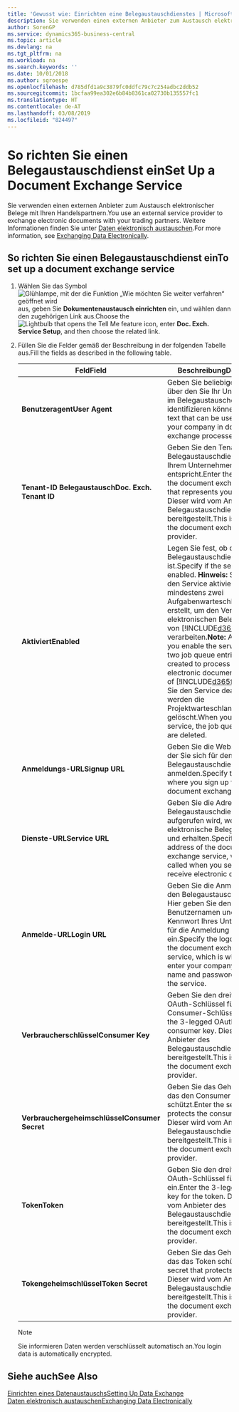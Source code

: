 ```yaml
---
title: 'Gewusst wie: Einrichten eine Belegaustauschdienstes | Microsoft Docs'
description: Sie verwenden einen externen Anbieter zum Austausch elektronischer Belege mit Ihren Handelspartnern.
author: SorenGP
ms.service: dynamics365-business-central
ms.topic: article
ms.devlang: na
ms.tgt_pltfrm: na
ms.workload: na
ms.search.keywords: ''
ms.date: 10/01/2018
ms.author: sgroespe
ms.openlocfilehash: d785dfd1a9c3879fc0ddfc79c7c254adbc2ddb52
ms.sourcegitcommit: 1bcfaa99ea302e6b84b8361ca02730b135557fc1
ms.translationtype: HT
ms.contentlocale: de-AT
ms.lasthandoff: 03/08/2019
ms.locfileid: "824497"
---
```

# <a name="set-up-a-document-exchange-service"></a><span data-ttu-id="c244f-103">So richten Sie einen Belegaustauschdienst ein</span><span class="sxs-lookup"><span data-stu-id="c244f-103">Set Up a Document Exchange Service</span></span>
<span data-ttu-id="c244f-104">Sie verwenden einen externen Anbieter zum Austausch elektronischer Belege mit Ihren Handelspartnern.</span><span class="sxs-lookup"><span data-stu-id="c244f-104">You use an external service provider to exchange electronic documents with your trading partners.</span></span> <span data-ttu-id="c244f-105">Weitere Informationen finden Sie unter [Daten elektronisch austauschen](across-data-exchange.md).</span><span class="sxs-lookup"><span data-stu-id="c244f-105">For more information, see [Exchanging Data Electronically](across-data-exchange.md).</span></span>  

## <a name="to-set-up-a-document-exchange-service"></a><span data-ttu-id="c244f-106">So richten Sie einen Belegaustauschdienst ein</span><span class="sxs-lookup"><span data-stu-id="c244f-106">To set up a document exchange service</span></span>  
1. <span data-ttu-id="c244f-107">Wählen Sie das Symbol ![Glühlampe, mit der die Funktion „Wie möchten Sie weiter verfahren“ geöffnet wird](media/ui-search/search_small.png "Wie möchten Sie weiter verfahren?") aus, geben Sie **Dokumentenaustausch einrichten** ein, und wählen dann den zugehörigen Link aus.</span><span class="sxs-lookup"><span data-stu-id="c244f-107">Choose the ![Lightbulb that opens the Tell Me feature](media/ui-search/search_small.png "Tell me what you want to do") icon, enter **Doc. Exch. Service Setup**, and then choose the related link.</span></span>  
2. <span data-ttu-id="c244f-108">Füllen Sie die Felder gemäß der Beschreibung in der folgenden Tabelle aus.</span><span class="sxs-lookup"><span data-stu-id="c244f-108">Fill the fields as described in the following table.</span></span>  

    |<span data-ttu-id="c244f-109">Feld</span><span class="sxs-lookup"><span data-stu-id="c244f-109">Field</span></span>|<span data-ttu-id="c244f-110">Beschreibung</span><span class="sxs-lookup"><span data-stu-id="c244f-110">Description</span></span>|  
    |---------------------------------|---------------------------------------|  
    |<span data-ttu-id="c244f-111">**Benutzeragent**</span><span class="sxs-lookup"><span data-stu-id="c244f-111">**User Agent**</span></span>|<span data-ttu-id="c244f-112">Geben Sie beliebigen Text ein, über den Sie Ihr Unternehmen im Belegaustauschdienst identifizieren können</span><span class="sxs-lookup"><span data-stu-id="c244f-112">Enter any text that can be used to identify your company in document exchange processes.</span></span>|  
    |<span data-ttu-id="c244f-113">**Tenant-ID Belegaustausch**</span><span class="sxs-lookup"><span data-stu-id="c244f-113">**Doc. Exch. Tenant ID**</span></span>|<span data-ttu-id="c244f-114">Geben Sie den Tenant beim Belegaustauschdienst an, der Ihrem Unternehmen entspricht.</span><span class="sxs-lookup"><span data-stu-id="c244f-114">Enter the tenant in the document exchange service that represents your company.</span></span> <span data-ttu-id="c244f-115">Dieser wird vom Anbieter des Belegaustauschdienstes bereitgestellt.</span><span class="sxs-lookup"><span data-stu-id="c244f-115">This is provided by the document exchange service provider.</span></span>|  
    |<span data-ttu-id="c244f-116">**Aktiviert**</span><span class="sxs-lookup"><span data-stu-id="c244f-116">**Enabled**</span></span>|<span data-ttu-id="c244f-117">Legen Sie fest, ob der Belegaustauschdienst aktiviert ist.</span><span class="sxs-lookup"><span data-stu-id="c244f-117">Specify if the service is enabled.</span></span> <span data-ttu-id="c244f-118">**Hinweis:**  Sobald Sie den Service aktivieren, werden mindestens zwei Aufgabenwarteschlangenposten erstellt, um den Verkehr von elektronischen Belegen zu und von [!INCLUDE[d365fin](includes/d365fin_md.md)] zu verarbeiten.</span><span class="sxs-lookup"><span data-stu-id="c244f-118">**Note:**  As soon as you enable the service, at least two job queue entries are created to process the traffic of electronic documents in and out of [!INCLUDE[d365fin](includes/d365fin_md.md)].</span></span> <span data-ttu-id="c244f-119">Wenn Sie den Service deaktivieren, werden die Projektwarteschlangenposten gelöscht.</span><span class="sxs-lookup"><span data-stu-id="c244f-119">When you disable the service, the job queue entries are deleted.</span></span>|  
    |<span data-ttu-id="c244f-120">**Anmeldungs-URL**</span><span class="sxs-lookup"><span data-stu-id="c244f-120">**Signup URL**</span></span>|<span data-ttu-id="c244f-121">Geben Sie die Webseite an, auf der Sie sich für den Belegaustauschdienst anmelden.</span><span class="sxs-lookup"><span data-stu-id="c244f-121">Specify the web page where you sign up for the document exchange service.</span></span>|  
    |<span data-ttu-id="c244f-122">**Dienste-URL**</span><span class="sxs-lookup"><span data-stu-id="c244f-122">**Service URL**</span></span>|<span data-ttu-id="c244f-123">Geben Sie die Adresse des Belegaustauschdienst an, die aufgerufen wird, wenn Sie elektronische Belege versenden und erhalten.</span><span class="sxs-lookup"><span data-stu-id="c244f-123">Specify the address of the document exchange service, which will be called when you send and receive electronic documents.</span></span>|  
    |<span data-ttu-id="c244f-124">**Anmelde-URL**</span><span class="sxs-lookup"><span data-stu-id="c244f-124">**Login URL**</span></span>|<span data-ttu-id="c244f-125">Geben Sie die Anmeldeseite für den Belegaustauschdienst an. Hier geben Sie den Benutzernamen und das Kennwort Ihres Unternehmens für die Anmeldung beim Service ein.</span><span class="sxs-lookup"><span data-stu-id="c244f-125">Specify the logon page for the document exchange service, which is where you enter your company’s user name and password to log on to the service.</span></span>|  
    |<span data-ttu-id="c244f-126">**Verbraucherschlüssel**</span><span class="sxs-lookup"><span data-stu-id="c244f-126">**Consumer Key**</span></span>|<span data-ttu-id="c244f-127">Geben Sie den dreiteiligen OAuth-Schlüssel für den Consumer-Schlüssel ein.</span><span class="sxs-lookup"><span data-stu-id="c244f-127">Enter the 3-legged OAuth key for the consumer key.</span></span> <span data-ttu-id="c244f-128">Dieser wird vom Anbieter des Belegaustauschdienstes bereitgestellt.</span><span class="sxs-lookup"><span data-stu-id="c244f-128">This is provided by the document exchange service provider.</span></span>|  
    |<span data-ttu-id="c244f-129">**Verbrauchergeheimschlüssel**</span><span class="sxs-lookup"><span data-stu-id="c244f-129">**Consumer Secret**</span></span>|<span data-ttu-id="c244f-130">Geben Sie das Geheimnis ein, das den Consumer-Schlüssel schützt.</span><span class="sxs-lookup"><span data-stu-id="c244f-130">Enter the secret that protects the consumer key.</span></span> <span data-ttu-id="c244f-131">Dieser wird vom Anbieter des Belegaustauschdienstes bereitgestellt.</span><span class="sxs-lookup"><span data-stu-id="c244f-131">This is provided by the document exchange service provider.</span></span>|  
    |<span data-ttu-id="c244f-132">**Token**</span><span class="sxs-lookup"><span data-stu-id="c244f-132">**Token**</span></span>|<span data-ttu-id="c244f-133">Geben Sie den dreiteiligen OAuth-Schlüssel für das Token ein.</span><span class="sxs-lookup"><span data-stu-id="c244f-133">Enter the 3-legged OAuth key for the token.</span></span> <span data-ttu-id="c244f-134">Dieser wird vom Anbieter des Belegaustauschdienstes bereitgestellt.</span><span class="sxs-lookup"><span data-stu-id="c244f-134">This is provided by the document exchange service provider.</span></span>|  
    |<span data-ttu-id="c244f-135">**Tokengeheimschlüssel**</span><span class="sxs-lookup"><span data-stu-id="c244f-135">**Token Secret**</span></span>|<span data-ttu-id="c244f-136">Geben Sie das Geheimnis ein, das das Token schützt.</span><span class="sxs-lookup"><span data-stu-id="c244f-136">Enter the secret that protects the token.</span></span> <span data-ttu-id="c244f-137">Dieser wird vom Anbieter des Belegaustauschdienstes bereitgestellt.</span><span class="sxs-lookup"><span data-stu-id="c244f-137">This is provided by the document exchange service provider.</span></span>|  

    > [!NOTE]  
    > <span data-ttu-id="c244f-138">Sie informieren Daten werden verschlüsselt automatisch an.</span><span class="sxs-lookup"><span data-stu-id="c244f-138">You login data is automatically encrypted.</span></span>

## <a name="see-also"></a><span data-ttu-id="c244f-139">Siehe auch</span><span class="sxs-lookup"><span data-stu-id="c244f-139">See Also</span></span>  
[<span data-ttu-id="c244f-140">Einrichten eines Datenaustauschs</span><span class="sxs-lookup"><span data-stu-id="c244f-140">Setting Up Data Exchange</span></span>](across-set-up-data-exchange.md)  
[<span data-ttu-id="c244f-141">Daten elektronisch austauschen</span><span class="sxs-lookup"><span data-stu-id="c244f-141">Exchanging Data Electronically</span></span>](across-data-exchange.md)
